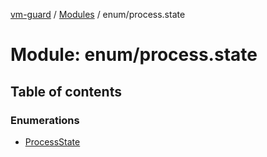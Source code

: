 [vm-guard](../README.md) / [Modules](../modules.md) / enum/process.state

# Module: enum/process.state

## Table of contents

### Enumerations

- [ProcessState](../enums/enum_process_state.processstate.md)
